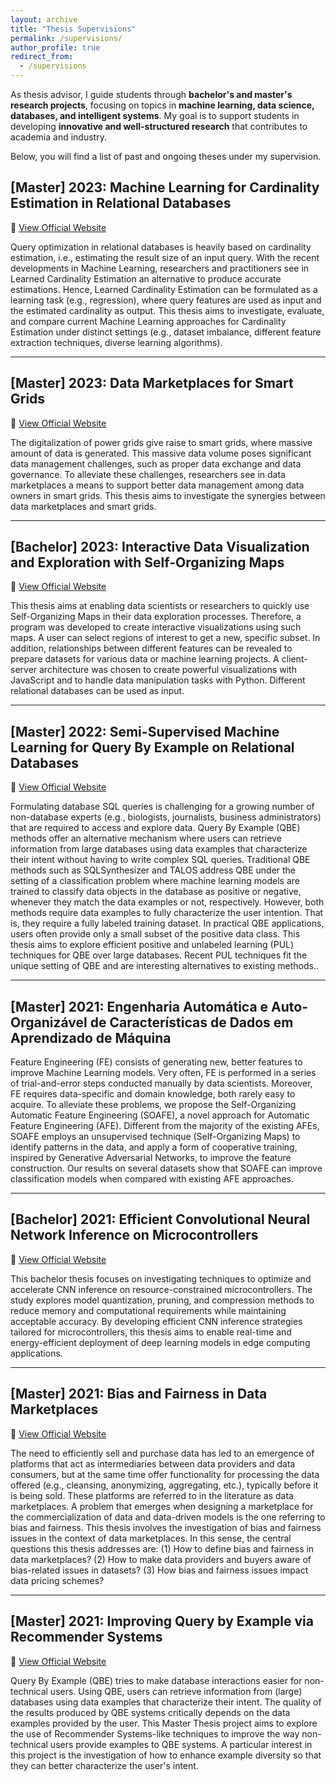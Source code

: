 ```yaml
---
layout: archive
title: "Thesis Supervisions"
permalink: /supervisions/
author_profile: true
redirect_from:
  - /supervisions
---
```


As thesis advisor, I guide students through **bachelor's and master's research projects**, focusing on topics in **machine learning, data science, databases, and intelligent systems**. My goal is to support students in developing **innovative and well-structured research** that contributes to academia and industry.

Below, you will find a list of past and ongoing theses under my supervision.  


## [Master] 2023: Machine Learning for Cardinality Estimation in Relational Databases  
🔗 [View Official Website](https://www.wi.uni-muenster.de/student-affairs/theses/topics/1468)

Query optimization in relational databases is heavily based on cardinality estimation, i.e., estimating the result size of an input query. With the recent developments in Machine Learning, researchers and practitioners see in Learned Cardinality Estimation an alternative to produce accurate estimations. Hence, Learned Cardinality Estimation can be formulated as a learning task (e.g., regression), where query features are used as input and the estimated cardinality as output. This thesis aims to investigate, evaluate, and compare current Machine Learning approaches for Cardinality Estimation under distinct settings (e.g., dataset imbalance, different feature extraction techniques, diverse learning algorithms).

---

## [Master] 2023: Data Marketplaces for Smart Grids  
🔗 [View Official Website](https://www.wi.uni-muenster.de/student-affairs/theses/topics/1469)

The digitalization of power grids give raise to smart grids, where massive amount of data is generated. This massive data volume poses significant data management challenges, such as proper data exchange and data governance. To alleviate these challenges, researchers see in data marketplaces a means to support better data management among data owners in smart grids. This thesis aims to investigate the synergies between data marketplaces and smart grids.

---

## [Bachelor] 2023: Interactive Data Visualization and Exploration with Self-Organizing Maps  
🔗 [View Official Website](https://www.wi.uni-muenster.de/student-affairs/theses/topics/1477)

This thesis aims at enabling data scientists or researchers to quickly use Self-Organizing Maps in their data exploration processes. Therefore, a program was developed to create interactive visualizations using such maps. A user can select regions of interest to get a new, specific subset. In addition, relationships between different features can be revealed to prepare datasets for various data or machine learning projects. A client-server architecture was chosen to create powerful visualizations with JavaScript and to handle data manipulation tasks with Python. Different relational databases can be used as input.

---

## [Master] 2022: Semi-Supervised Machine Learning for Query By Example on Relational Databases  
🔗 [View Official Website](https://www.wi.uni-muenster.de/student-affairs/theses/topics/1289)

Formulating database SQL queries is challenging for a growing number of non-database experts (e.g., biologists, journalists, business administrators) that are required to access and explore data. Query By Example (QBE) methods offer an alternative mechanism where users can retrieve information from large databases using data examples that characterize their intent without having to write complex SQL queries. Traditional QBE methods such as SQLSynthesizer and TALOS address QBE under the setting of a classification problem where machine learning models are trained to classify data objects in the database as positive or negative, whenever they match the data examples or not, respectively. However, both methods require data examples to fully characterize the user intention. That is, they require a fully labeled training dataset. In practical QBE applications, users often provide only a small subset of the positive data class. This thesis aims to explore efficient positive and unlabeled learning (PUL) techniques for QBE over large databases. Recent PUL techniques fit the unique setting of QBE and are interesting alternatives to existing methods..

---

## [Master] 2021: Engenharia Automá tica e Auto-Organizável de Característi cas de Dados em Aprendizado de Máquina

Feature Engineering (FE) consists of generating new, better features to improve Machine Learning models. Very often, FE is performed in a series of trial-and-error steps conducted manually by data scientists. Moreover, FE requires data-specific and domain knowledge, both rarely easy to acquire. To alleviate these problems, we propose the Self-Organizing Automatic Feature Engineering (SOAFE), a novel approach for Automatic Feature Engineering (AFE). Different from the majority of the existing AFEs, SOAFE employs an unsupervised technique (Self-Organizing Maps) to identify patterns in the data, and apply a form of cooperative training, inspired by Generative Adversarial Networks, to improve the feature construction. Our results on several datasets show that SOAFE can improve classification models when compared with existing AFE approaches.

---

## [Bachelor] 2021: Efficient Convolutional Neural Network Inference on Microcontrollers  
🔗 [View Official Website](https://www.wi.uni-muenster.de/student-affairs/theses/topics/1241)

This bachelor thesis focuses on investigating techniques to optimize and accelerate CNN inference on resource-constrained microcontrollers. The study explores model quantization, pruning, and compression methods to reduce memory and computational requirements while maintaining acceptable accuracy. By developing efficient CNN inference strategies tailored for microcontrollers, this thesis aims to enable real-time and energy-efficient deployment of deep learning models in edge computing applications.

---

## [Master] 2021: Bias and Fairness in Data Marketplaces  
🔗 [View Official Website](https://www.wi.uni-muenster.de/student-affairs/theses/topics/1070)

The need to efficiently sell and purchase data has led to an emergence of platforms that act as intermediaries between data providers and data consumers, but at the same time offer functionality for processing the data offered (e.g., cleansing, anonymizing, aggregating, etc.), typically before it is being sold. These platforms are referred to in the literature as data marketplaces. A problem that emerges when designing a marketplace for the commercialization of data and data-driven models is the one referring to bias and fairness. This thesis involves the investigation of bias and fairness issues in the context of data marketplaces. In this sense, the central questions this thesis addresses are: (1) How to define bias and fairness in data marketplaces? (2) How to make data providers and buyers aware of bias-related issues in datasets? (3) How bias and fairness issues impact data pricing schemes?

---

## [Master] 2021: Improving Query by Example via Recommender Systems  
🔗 [View Official Website](https://www.wi.uni-muenster.de/student-affairs/theses/topics/1067)

Query By Example (QBE) tries to make database interactions easier for non-technical users. Using QBE, users can retrieve information from (large) databases using data examples that characterize their intent. The quality of the results produced by QBE systems critically depends on the data examples provided by the user. This Master Thesis project aims to explore the use of Recommender Systems-like techniques to improve the way non-technical users provide examples to QBE systems. A particular interest in this project is the investigation of how to enhance example diversity so that they can better characterize the user's intent.

